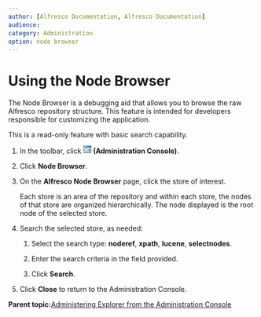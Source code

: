 ```yaml
---
author: [Alfresco Documentation, Alfresco Documentation]
audience: 
category: Administration
option: node browser
---
```


# Using the Node Browser

The Node Browser is a debugging aid that allows you to browse the raw Alfresco repository structure. This feature is intended for developers responsible for customizing the application.

This is a read-only feature with basic search capability.

1.  In the toolbar, click ![Administration Console](../images/im-adminconsole.png) **\(Administration Console\)**.

2.  Click **Node Browser**.

3.  On the **Alfresco Node Browser** page, click the store of interest.

    Each store is an area of the repository and within each store, the nodes of that store are organized hierarchically. The node displayed is the root node of the selected store.

4.  Search the selected store, as needed:

    1.  Select the search type: **noderef**, **xpath**, **lucene**, **selectnodes**.

    2.  Enter the search criteria in the field provided.

    3.  Click **Search**.

5.  Click **Close** to return to the Administration Console.


**Parent topic:**[Administering Explorer from the Administration Console](../topics/guh-hdg-administration.md)

